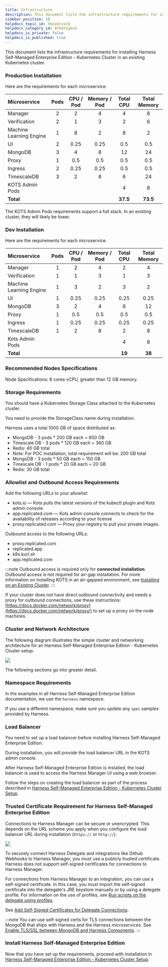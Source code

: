 ```yaml
---
title: Infrastructure
description: This document lists the infrastructure requirements for installing Harness Self-Managed Enterprise Edition - Kubernetes Cluster in an existing Kubernetes cluster. Production Installation. Here are th…
sidebar_position: 10
helpdocs_topic_id: hmza5cvxib
helpdocs_category_id: 9tb4tsgko5
helpdocs_is_private: false
helpdocs_is_published: true
---
```


This document lists the infrastructure requirements for installing Harness Self-Managed Enterprise Edition - Kubernetes Cluster in an existing Kubernetes cluster.

### Production Installation

Here are the requirements for each microservice.



| **Microservice** | **Pods** | **CPU / Pod** | **Memory / Pod** | **Total CPU** | **Total Memory** |
| :-- | :-: | :-: | :-: | :-: | :-: |
| Manager | 2 | 2 | 4 | 4 | 8 |
| Verification | 2 | 1 | 3 | 2 | 6 |
| Machine Learning Engine | 1 | 8 | 2 | 8 | 2 |
| UI | 2 | 0.25 | 0.25 | 0.5 | 0.5 |
| MongoDB | 3 | 4 | 8 | 12 | 24 |
| Proxy | 1 | 0.5 | 0.5 | 0.5 | 0.5 |
| Ingress | 2 | 0.25 | 0.25 | 0.5 | 0.5 |
| TimescaleDB | 3 | 2 | 8 | 6 | 24 |
| KOTS Admin Pods |   |   |   | 4 | 8 |
| **Total** |  |  |  | **37.5** | **73.5** |

The KOTS Admin Pods requirements support a full stack. In an existing cluster, they will likely be lower.

### Dev Installation

Here are the requirements for each microservice.



| **Microservice** | **Pods** | **CPU / Pod** | **Memory / Pod** | **Total CPU** | **Total Memory** |
| :-- | :-: | :-: | :-: | :-: | :-: |
| Manager | 1 | 2 | 4 | 2 | 4 |
| Verification | 1 | 1 | 3 | 1 | 3 |
| Machine Learning Engine | 1 | 3 | 2 | 3 | 2 |
| UI | 1 | 0.25 | 0.25 | 0.25 | 0.25 |
| MongoDB | 3 | 2 | 4 | 6 | 12 |
| Proxy | 1 | 0.5 | 0.5 | 0.5 | 0.5 |
| Ingress | 1 | 0.25 | 0.25 | 0.25 | 0.25 |
| TimescaleDB | 1 | 2 | 8 | 2 | 8 |
| Kots Admin Pods |   |   |   | 4 | 8 |
| **Total** |  |  |  | **19** | **38** |

### Recommended Nodes Specifications

Node Specifications: 8 cores vCPU, greater than 12 GB memory.

### Storage Requirements

You should have a Kubernetes Storage Class attached to the Kubernetes cluster.

You need to provide the StorageClass name during installation.

Harness uses a total 1000 GB of space distributed as:

* MongoDB - 3 pods \* 200 GB each = 600 GB
* Timescale DB - 3 pods \* 120 GB each = 360 GB
* Redis: 40 GB total
* Note: For POC installation, total requirement will be: 200 GB total
* MongoDB - 3 pods \* 50 GB each = 150 GB
* Timescale DB - 1 pods \* 20 GB each = 20 GB
* Redis: 30 GB total

### Allowlist and Outbound Access Requirements

Add the following URLs to your allowlist:

* kots.io — Kots pulls the latest versions of the kubectl plugin and Kots admin console.
* app.replicated.com — Kots admin console connects to check for the availability of releases according to your license
* proxy.replicated.com — Proxy your registry to pull your private images.

Outbound access to the following URLs:

* proxy.replicated.com​
* replicated.app
* k8s.kurl.sh​
* app.replicated.com

:::note
Outbound access is required only for **connected installation**. Outbound access is not required for air-gap installation. For more information on installing KOTS in an air-gapped environment, see [Installing on an Existng Cluster](https://kots.io/kotsadm/installing/airgap-packages/).
:::

If your cluster does not have direct outbound connectivity and needs a proxy for outbound connections, use these instructions: [https://docs.docker.com/network/proxy](https://docs.docker.com/network/proxy/) to set up a proxy on the node machines.

### Cluster and Network Architecture

The following diagram illustrates the simple cluster and networking architecture for an Harness Self-Managed Enterprise Edition - Kubernetes Cluster setup.

![](./static/existing-cluster-kubernetes-on-prem-infrastructure-requirements-21.png)

The following sections go into greater detail.

### Namespace Requirements

In the examples in all Harness Self-Managed Enterprise Edition documentation, we use the `harness` namespace.

If you use a different namespace, make sure you update any `spec` samples provided by Harness.

### Load Balancer

You need to set up a load balancer before installing Harness Self-Managed Enterprise Edition.

During installation, you will provide the load balancer URL in the KOTS admin console.

After Harness Self-Managed Enterprise Edition is installed, the load balancer is used to access the Harness Manager UI using a web browser.

Follow the steps on creating the load balancer as part of the process described in [Harness Self-Managed Enterprise Edition - Kubernetes Cluster Setup](kubernetes-on-prem-existing-cluster-setup.md).

### Trusted Certificate Requirement for Harness Self-Managed Enterprise Edition

Connections to Harness Manager can be secure or unencrypted. This depends on the URL scheme you apply when you configure the load balancer URL during installation (`https://` or `http://`).

![](./static/existing-cluster-kubernetes-on-prem-infrastructure-requirements-22.png)

To securely connect Harness Delegate and integrations like Github Webhooks to Harness Manager, you must use a publicly trusted certificate. Harness does not support self-signed certificates for connections to Harness Manager.

For connections from Harness Manager to an integration, you can use a self-signed certificate. In this case, you must import the self-signed certificate into the delegate's JRE keystore manually or by using a delegate profile. For information on the use of profiles, see [Run scripts on the delegate using profiles](../../firstgen-platform/account/manage-delegates/run-scripts-on-the-delegate-using-profiles.md).

See [Add Self-Signed Certificates for Delegate Connections](../../firstgen-platform/account/manage-delegates/add-self-signed-certificates-for-delegate-connections.md).

:::note
You can use self-signed certs for TLS connections between the MongoDB that ships with Harness and the Harness microservices. See [Enable TLS/SSL between MongoDB and Harness Components](../vm/on-prem-embedded-cluster-setup.md#enable-tls-ssl-between-mongo-db-and-harness-components).
:::

### Install Harness Self-Managed Enterprise Edition

Now that you have set up the requirements, proceed with installation in [Harness Self-Managed Enterprise Edition - Kubernetes Cluster Setup](kubernetes-on-prem-existing-cluster-setup.md).

